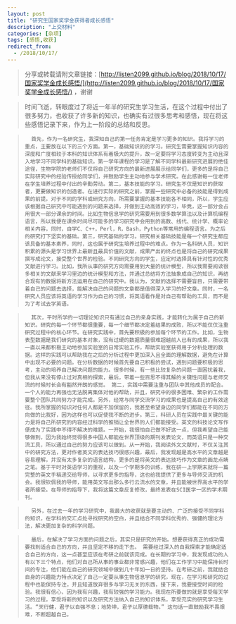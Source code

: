 ```yaml
---
layout: post
title: "研究生国家奖学金获得者成长感悟"
description: "上交材料"
categories: [杂项]
tags: [感悟,收获]
redirect_from:
  - /2018/10/17/
---
```

> 分享或转载请附文章链接：[http://listen2099.github.io/blog/2018/10/17/国家奖学金成长感悟/](http://listen2099.github.io/blog/2018/10/17/国家奖学金成长感悟/) ，谢谢
	
> 	时间飞逝，转眼度过了将近一年半的研究生学习生活，在这个过程中付出了很多努力，也收获了许多新的知识，也确实有过很多思考和感悟，现在将这些感悟记录下来，作为上一阶段的总结和反思。

>		首先，作为一名研究生，我深知自己的第一任务肯定是学习更多的知识。我将学习的重点，主要放在以下的三个方面。第一，基础知识的的学习。研究生需要掌握知识内容的深度和广度相较于本科的知识体系有着极大的提升，故一定要将学习态度转变为主动且深入地学习不同学科的基础知识。第一学年课程的学习是了解不同学科最新研究进展的绝佳途径，生物学院的老师们不仅将自己研究方向的最新进展展示给同学们，更多的是将自己实际研究中的经验传授给同学们，并鼓励学生主动地参与学术研究。在此感谢每一位老师在学生培养过程中付出的辛勤劳动。第二，基本技能的学习。研究生不仅是知识的获取者，更要做知识的创造者。在进行实际的研究之前，掌握一些研究中必备的技能是得到成果的前提。对于不同的学科或研究方向，所需要掌握的基本技能各不相同，所以，学生应该根据自己研究中可能遇到的问题来选择，并做到主动高效的学习，毕竟，这一部分会占用很大一部分课余的时间。比如生物信息学的研究需要用到很多数学算法以及计算机编程语言，所以我便在课余时间尽可能多的学习研究中会用到的高数、线代、统计学、概率论相关内容，同时，自学C、C++，Perl，R，Bash，Python等常用的编程语言。为之后的研究打下坚实的基础。第三，研究基础的学习。研究相关基础技能是每一个研究生都应该具备的基本素养，同时，这也属于研究生培养过程中的难点。作为一名科研人员，知识积累的源头是学习世界上最新且最具价值的文献，成果产出的终点也是将自己的研究成果撰写成论文，接受整个世界的检验。不同研究方向的学生，应定时选择具有针对性的优秀文献进行学习。比如，我所从事的研究方向需要用到大量的统计模型，所以我需要阅读很多相关的文献来学习里边的统计模型和方法，并通过总结将方法抽象成自己的知识，再结合现有的数据将新方法运用在自己的研究中。我认为，文献的选择不需要盲目，只需要带着自己的问题去选择，能解决自己的问题的文章都是值得深入学习的好文章。同时，一名研究人员应该将英语的学习作为自己的习惯，将英语看作是对自己有帮助的工具，而不是为了考试去学英语。

>		其次，平时所学的一切理论知识只有通过自己的亲身实践，才能转化为属于自己的新知识。研究的每一个环节都很重要，每一个细节都决定着结果的成败，所以不能仅仅注重研究过程中的核心环节。在研究实践中，首先要积极的参加每个环节的工作。比如，生物表型数据是我们研究的基本对象，没有过硬的数据质量很难超越前人已有的成果，所以我一直以来都积极主动地参加实验室的日常实验工作，帮助实验室获得用于分析处理的数据。这样的实践可以帮助我在之后的分析过程中更加深入且全面的理解数据，避免在计算中出现不必要的问题。在分析数据的时候首先要自己积极的尝试，遇到问题要积极的思考，主动的培养自己解决问题的能力。很多时候，有一些比较复杂的问题一直困扰着我，但我从来没有停止过对真相的探索，最后，带着一些百思不得其解的关键性问题与老师交流的时候时长会有豁然开朗的感觉。 第二，实践中需要注重与团队中其他成员的配合。一个人的能力再强也无法脱离集体对他的帮助，并且，研究中的很多困难、繁杂的工作需要整个团队共同努力才能完成。另外，经常与同学交流学习的成果也是提高自己的有效途径。我所掌握的知识对任何人都是不加保留的，我甚至希望身边的同学们都能在不同的方向做的比我好，因为这样也可以促使我不断的进步。第三，科研人员在实践中最关键的能力是将自己所研究的内容经过科学的推销让全世界的人们都能接受。英文的科技论文写作便成为了实践中不得不解决的难题。一开始，我很怕自己做不好这一点，但我希望自己能够做到，因为我始终觉得很多中国人都能在世界顶级的期刊发表论文，而英语只是一种交流工具，所以通过自己的努力应该可以做到。从一开始，我阅读外文文献时，不仅关注其中的研究方法，更对作者英文的表达技巧很感兴趣，最后，我发现越是高水平的文章越是容易理解，并没有太多复杂的语言结构，更多的是将英文的表达技巧作为文章的画龙点睛之笔。基于平时对英语学习的重视，以及一个学期多的训练，我在研一上学期末就将一篇完整的英文手稿递交给导师，以寻求更多的指导，这也给我提供了更多与导师交流的机会。我很钦佩我的导师，能用英文写出那么多行云流水的文章，并且能被世界高水平的学者所接受。在导师的指导下，我将这篇文章反复修改，最终发表在SCI医学一区的学术期刊。

>		另外，在过去一年的学习研究中，我最大的收获就是要主动的、广泛的接受不同学科的知识，在学科的交汇点处寻找研究的空白，并且结合不同学科优秀的、强健的理论方法，解决更加复杂的科学问题。

>		最后，在解决了学习方面的问题之后，其实只是研究的开始。想要获得真正的成功需要找到适合自己的方向，并且坚定不移的走下去。 需要经过深入的自我探索才能确定适合自己的方向，这一点甚至应该在考研之前就该完成。在长期的学习中，我发现成功的人有以下三个特点，他们对自己所从事的事业都非常感兴趣，他们在工作学习中能保持长时间的专注，他们能在自己的研究领域中做到几十年如一日的坚持。在考研之前，我就结合自身的兴趣能力特点决定了自己一定要从事生物信息学的研究，现在，在学习和研究的过程中也能保持专注，并且知道放弃很多与学习无关的东西，接下来，我要接受时间的检验。我很有信心，因为我有兴趣，我有较强的学习能力。我现在所要做的就是享受每天学习的过程，享受将新的知识以及研究方法纳入自己的知识体系，享受充实的研究学习生活。“天行健，君子以自强不息；地势坤，君子以厚德载物。” 这句话一直鼓励我不畏艰难，不断超越自己。

